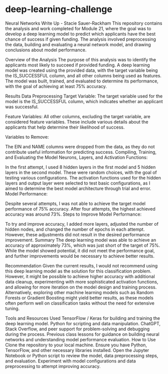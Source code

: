 # deep-learning-challenge
Neural Networks Write Up - Stacie Sauer-Rackham
This repository contains the analysis and work completed for Module 21, where the goal was to develop a deep learning model to predict which applicants have the best chance of success if given funding. The analysis involved preprocessing the data, building and evaluating a neural network model, and drawing conclusions about model performance.

Overview of the Analysis
The purpose of this analysis was to identify the applicants most likely to succeed if provided funding. A deep learning model was created using the provided data, with the target variable being the IS_SUCCESSFUL column, and all other columns being used as features. The model was built, trained, and evaluated to determine its performance, with the goal of achieving at least 75% accuracy.

Results
Data Preprocessing
Target Variable:
The target variable used for the model is the IS_SUCCESSFUL column, which indicates whether an applicant was successful.

Feature Variables:
All other columns, excluding the target variable, are considered feature variables. These include various details about the applicants that help determine their likelihood of success.

Variables to Remove:

The EIN and NAME columns were dropped from the data, as they do not contribute useful information for predicting success.
Compiling, Training, and Evaluating the Model
Neurons, Layers, and Activation Functions:

In the first attempt, I used 8 hidden layers in the first model and 5 hidden layers in the second model. These were random choices, with the goal of testing various configurations.
The activation functions used for the hidden layers and output layer were selected to test basic configurations, as I aimed to determine the best model architecture through trial and error.
Model Performance:

Despite several attempts, I was not able to achieve the target model performance of 75% accuracy. After four attempts, the highest achieved accuracy was around 73%.
Steps to Improve Model Performance:

To try and improve accuracy, I added more layers, adjusted the number of hidden nodes, and changed the number of epochs in each attempt. However, these adjustments did not result in the desired performance improvement.
Summary
The deep learning model was able to achieve an accuracy of approximately 73%, which was just short of the target of 75%. While the model showed potential, it did not meet the performance goal, and further improvements would be necessary to achieve better results.

Recommendation
Given the current results, I would not recommend using this deep learning model as the solution for this classification problem. However, it might be possible to achieve higher accuracy with additional data cleanup, experimenting with more sophisticated activation functions, and allowing for more iteration on the model design and training process. Alternatively, exploring other machine learning models such as Random Forests or Gradient Boosting might yield better results, as these models often perform well on classification tasks without the need for extensive tuning.

Tools and Resources Used
TensorFlow / Keras for building and training the deep learning model.
Python for scripting and data manipulation.
ChatGPT, Stack Overflow, and peer support for problem-solving and debugging during the process.
Previous class lessons for guidance on building neural networks and understanding model performance evaluation.
How to Use
Clone the repository to your local machine.
Ensure you have Python, TensorFlow, and other necessary libraries installed.
Open the Jupyter Notebook or Python script to review the model, data preprocessing steps, and evaluation.
Experiment with model configurations and data preprocessing to attempt improving accuracy.

